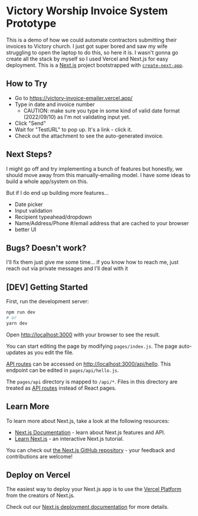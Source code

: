 # Victory Worship Invoice System Prototype

This is a demo of how we could automate contractors submitting their invoices to Victory church. I just got super bored and saw my wife struggling to open the laptop to do this, so here it is.
I wasn't gonna go create all the stack by myself so I used Vercel and Next.js for easy deployment. This is a [Next.js](https://nextjs.org/) project bootstrapped with [`create-next-app`](https://github.com/vercel/next.js/tree/canary/packages/create-next-app).

## How to Try

- Go to https://victory-invoice-emailer.vercel.app/
- Type in date and invoice number
  - CAUTION: make sure you type in some kind of valid date format (2022/09/10) as I'm not validating input yet.
- Click "Send"
- Wait for "TestURL" to pop up. It's a link - click it.
- Check out the attachment to see the auto-generated invoice.

## Next Steps?

I might go off and try implementing a bunch of features but honestly, we should move away from this manually-emailing model. I have some ideas to build a whole app/system on this.

But if I do end up building more features...

- Date picker
- Input validation
- Recipient typeahead/dropdown
- Name/Address/Phone #/email address that are cached to your browser
- better UI

## Bugs? Doesn't work?

I'll fix them just give me some time... if you know how to reach me, just reach out via private messages and I'll deal with it

## [DEV] Getting Started

First, run the development server:

```bash
npm run dev
# or
yarn dev
```

Open [http://localhost:3000](http://localhost:3000) with your browser to see the result.

You can start editing the page by modifying `pages/index.js`. The page auto-updates as you edit the file.

[API routes](https://nextjs.org/docs/api-routes/introduction) can be accessed on [http://localhost:3000/api/hello](http://localhost:3000/api/hello). This endpoint can be edited in `pages/api/hello.js`.

The `pages/api` directory is mapped to `/api/*`. Files in this directory are treated as [API routes](https://nextjs.org/docs/api-routes/introduction) instead of React pages.

## Learn More

To learn more about Next.js, take a look at the following resources:

- [Next.js Documentation](https://nextjs.org/docs) - learn about Next.js features and API.
- [Learn Next.js](https://nextjs.org/learn) - an interactive Next.js tutorial.

You can check out [the Next.js GitHub repository](https://github.com/vercel/next.js/) - your feedback and contributions are welcome!

## Deploy on Vercel

The easiest way to deploy your Next.js app is to use the [Vercel Platform](https://vercel.com/new?utm_medium=default-template&filter=next.js&utm_source=create-next-app&utm_campaign=create-next-app-readme) from the creators of Next.js.

Check out our [Next.js deployment documentation](https://nextjs.org/docs/deployment) for more details.
